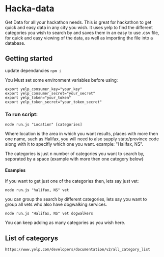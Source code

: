 # Hacka-data
Get Data for all your hackathon needs. This is great for hackathon to get quick and easy data in any city you wish. It uses yelp to find the different categories you wish to search by and saves them in an easy to use .csv file, for quick and easy viewing of the data, as well as importing the file into a database.

## Getting started

update dependancies `npm i`

You Must set some environment variables before using:
```
export yelp_consumer_key="your_key"
export yelp_consumer_secret="your_secret"
export yelp_token="your_token"
export yelp_token_secret="your_token_secret"
```

### To run script:
```
node run.js "Location" [categories]
```
Where location is the area in which you want results, places with more then one name, such as Halifax, you will need to also supply state/province code along with it to specifiy which one you want. example: "Halifax, NS".

The categories is just n number of categories you want to search by, seporated by a space (example with more then one category below)

#### Examples

If you want to get just one of the categories then, lets say just vet:
```
node run.js "halifax, NS" vet
```

you can group the search by different categories, lets say you want to group all vets who also have dogwalking services.
```
node run.js "Halifax, NS" vet dogwalkers
```
You can keep adding as many categories as you wish here.

## List of categorys
```
https://www.yelp.com/developers/documentation/v2/all_category_list
```

